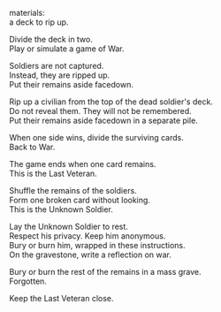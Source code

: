 materials:  
a deck to rip up.  
  
Divide the deck in two.  
Play or simulate a game of War.  
  
Soldiers are not captured.  
Instead, they are ripped up.  
Put their remains aside facedown.  
  
Rip up a civilian from the top of the dead soldier's deck.  
Do not reveal them. They will not be remembered.  
Put their remains aside facedown in a separate pile.  
  
When one side wins, divide the surviving cards.  
Back to War.  
  
The game ends when one card remains.  
This is the Last Veteran.  
  
Shuffle the remains of the soldiers.  
Form one broken card without looking.  
This is the Unknown Soldier.  
  
Lay the Unknown Soldier to rest.  
Respect his privacy. Keep him anonymous.  
Bury or burn him, wrapped in these instructions.  
On the gravestone, write a reflection on war.  
  
Bury or burn the rest of the remains in a mass grave.  
Forgotten.  
  
Keep the Last Veteran close.